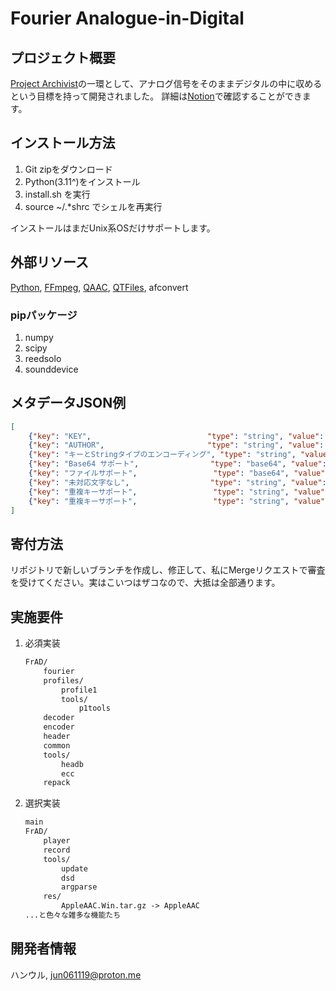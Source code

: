 # Fourier Analogue-in-Digital

## プロジェクト概要

[Project Archivist](https://mikhael-openworkspace.notion.site/Project-Archivist-e512fa7a21474ef6bdbd615a424293cf)の一環として、アナログ信号をそのままデジタルの中に収めるという目標を持って開発されました。 詳細は[Notion](https://mikhael-openworkspace.notion.site/Fourier-Analogue-in-Digital-d170c1760cbf4bb4aaea9b1f09b7fead?pvs=4)で確認することができます。

## インストール方法

1. Git zipをダウンロード
2. Python(3.11^)をインストール
3. install.sh を実行
4. source ~/.*shrc でシェルを再実行

インストールはまだUnix系OSだけサポートします。

## 外部リソース

[Python](https://github.com/python/cpython), [FFmpeg](https://github.com/FFmpeg/FFmpeg), [QAAC](https://github.com/nu774/qaac), [QTFiles](https://github.com/AnimMouse/QTFiles), afconvert

### pipパッケージ

1. numpy
2. scipy
3. reedsolo
4. sounddevice

## メタデータJSON例

```json
[
    {"key": "KEY",                          "type": "string", "value": "VALUE"},
    {"key": "AUTHOR",                       "type": "string", "value": "ハンウル"},
    {"key": "キーとStringタイプのエンコーディング", "type": "string", "value": "UTF-8"},
    {"key": "Base64 サポート",                "type": "base64", "value": "QmFzZTY044Gu5L6L"},
    {"key": "ファイルサポート",                 "type": "base64", "value": "5pyA5aSnMjU2IFRpQuOBvuOBp+OCteODneODvOODiA=="},
    {"key": "未対応文字なし",                  "type": "string", "value": "Unicodeにあるどの文字でも互換性があります！"},
    {"key": "重複キーサポート",                 "type": "string", "value": "キーが重複するようにすると？"},
    {"key": "重複キーサポート",                 "type": "string", "value": "パンパカパーン！"}
]
```

## 寄付方法

リポジトリで新しいブランチを作成し、修正して、私にMergeリクエストで審査を受けてください。実はこいつはザコなので、大抵は全部通ります。

## 実施要件

1. 必須実装

    ```markdown
    FrAD/
        fourier
        profiles/
            profile1
            tools/
                p1tools
        decoder
        encoder
        header
        common
        tools/
            headb
            ecc
        repack
    ```

2. 選択実装

    ```markdown
    main
    FrAD/
        player
        record
        tools/
            update
            dsd
            argparse
        res/
            AppleAAC.Win.tar.gz -> AppleAAC
    ...と色々な雑多な機能たち
    ```

## 開発者情報

ハンウル, <jun061119@proton.me>
